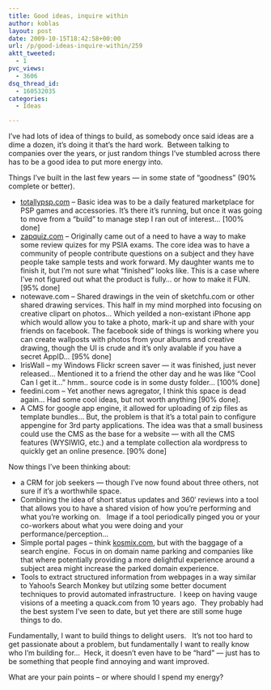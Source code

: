 ```yaml
---
title: Good ideas, inquire within
author: koblas
layout: post
date: 2009-10-15T18:42:58+00:00
url: /p/good-ideas-inquire-within/259
aktt_tweeted:
  - 1
pvc_views:
  - 3606
dsq_thread_id:
  - 160532035
categories:
  - Ideas

---
```

I&#8217;ve had lots of idea of things to build, as somebody once said ideas are a dime a dozen, it&#8217;s doing it that&#8217;s the hard work.  Between talking to companies over the years, or just random things I&#8217;ve stumbled across there has to be a good idea to put more energy into.

Things I&#8217;ve built in the last few years &#8212; in some state of &#8220;goodness&#8221; (90% complete or better).

* [totallypsp.com][1] – Basic idea was to be a daily featured marketplace for PSP games and accessories.   It’s there it’s running, but once it was going to move from a “build” to manage step I ran out of interest… [100% done]
* [zapquiz.com][2] – Originally came out of a need to have a way to make some review quizes for my PSIA exams.  The core idea was to have a community of people contribute questions on a subject and they have people take sample tests and work forward.   My daughter wants me to finish it, but I’m not sure what “finished” looks like.  This is a case where I’ve not figured out what the product is fully… or how to make it FUN. [95% done]
* notewave.com – Shared drawings in the vein of sketchfu.com or other shared drawing services.  This half in my mind morphed into focusing on creative clipart on photos… Which yeilded a non-existant iPhone app which would allow you to take a photo, mark-it up and share with your friends on facebook.  The facebook side of things is working where you can create wallposts with photos from your albums and creative drawing, though the UI is crude and it’s only avalable if you have a secret AppID…  [95% done]
* IrisWall – my Windows Flickr screen saver — it was finished, just never released… Mentioned it to a friend the other day and he was like “Cool Can I get it…” hmm.. source code is in some dusty folder… [100% done]
* feedini.com – Yet another news agregator, I think this space is dead again…  Had some cool ideas, but not worth anything [90% done].
* A CMS for google app engine, it allowed for uploading of zip files as template bundles…  But, the problem is that it’s a total pain to configure appengine for 3rd party applications.  The idea was that a small business could use the CMS as the base for a website — with all the CMS features (WYSIWIG, etc.) and a template collection ala wordpress to quickly get an online presence.   [90% done]


Now things I&#8217;ve been thinking about:

* a CRM for job seekers &#8212; though I&#8217;ve now found about three others, not sure if it&#8217;s a worthwhile space.
* Combining the idea of short status updates and 360&#8242; reviews into a tool that allows you to have a shared vision of how you&#8217;re performing and what you&#8217;re working on.   Image if a tool periodically pinged you or your co-workers about what you were doing and your performance/perception&#8230;
* Simple portal pages &#8211; think [kosmix.com][5], but with the baggage of a search engine.  Focus in on domain name parking and companies like that where potentially providing a more delightful experience around a subject area might increase the parked domain experience.
* Tools to extract structured information from webpages in a way similar to Yahoo!s Search Monkey but utilzing some better document techniques to provid automated infrastructure.  I keep on having vauge visions of a meeting a quack.com from 10 years ago.  They probably had the best system I&#8217;ve seen to date, but yet there are still some huge things to do.

Fundamentally, I want to build things to delight users.   It&#8217;s not too hard to get passionate about a problem, but fundamentally I want to really know who I&#8217;m building for&#8230;  Heck, it doesn&#8217;t even have to be &#8220;hard&#8221; &#8212; just has to be something that people find annoying and want improved.

What are your pain points &#8211; or where should I spend my energy?

 [1]: http://totallypsp.com
 [2]: http://zapquiz.com
 [3]: http://notewave.com
 [4]: http://sketchfu.com
 [5]: http://kosmix.com
